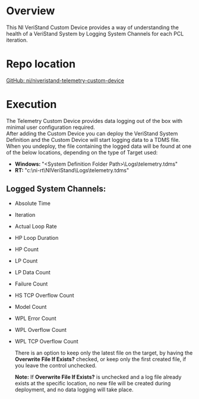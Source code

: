 # Overview

This NI VeriStand Custom Device provides a way of understanding the health of a VeriStand System by Logging System Channels for each PCL iteration.

# Repo location

[GitHub: ni/niveristand-telemetry-custom-device](https://github.com/ni/niveristand-telemetry-custom-device)

# Execution

The Telemetry Custom Device provides data logging out of the box with minimal user configuration required.</br>
After adding the Custom Device you can deploy the VeriStand System Definition and the Custom Device will start logging data to a TDMS file. When you undeploy, the file containing the logged data will be found at one of the below locations, depending on the type of Target used:
- <strong>Windows: </strong>"&lt;System Definition Folder Path&gt;\Logs\telemetry.tdms"
- <strong>RT: </strong>"c:\ni-rt\NIVeriStand\Logs\telemetry.tdms" </br>

## Logged System Channels:</br>
- Absolute Time
- Iteration
- Actual Loop Rate
- HP Loop Duration
- HP Count
- LP Count
- LP Data Count
- Failure Count
- HS TCP Overflow Count
- Model Count
- WPL Error Count
- WPL Overflow Count
- WPL TCP Overflow Count

   <p>
   There is an option to keep only the latest file on the target, by having the <strong>Overwrite File If Exists?</strong> checked, or keep only the first created file, if you leave the control unchecked.
   </p>
   
   <p>
   <strong>Note:</strong> If <strong>Overwrite File If Exists?</strong> is unchecked and a log file already exists at the specific location, no new file will be created during deployment, and no data logging will take place.
   </p>